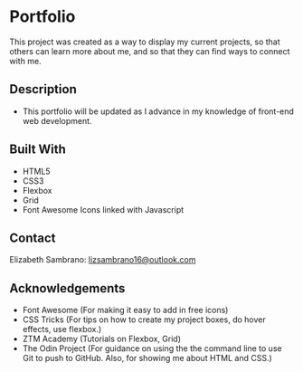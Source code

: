 # Portfolio
This project was created as a way to display my current projects, so that others can learn more about me, and so that they can find ways to connect with me. 
## Description
* This portfolio will be updated as I advance in my knowledge of front-end web development.

## Built With
* HTML5
* CSS3
* Flexbox
* Grid
* Font Awesome Icons linked with Javascript

## Contact
Elizabeth Sambrano: lizsambrano16@outlook.com

## Acknowledgements
* Font Awesome (For making it easy to add in free icons)
* CSS Tricks (For tips on how to create my project boxes, do hover effects, use flexbox.)
* ZTM Academy (Tutorials on Flexbox, Grid)
* The Odin Project (For guidance on using the the command line to use Git to push to GitHub. Also, for showing me about HTML and CSS.)


